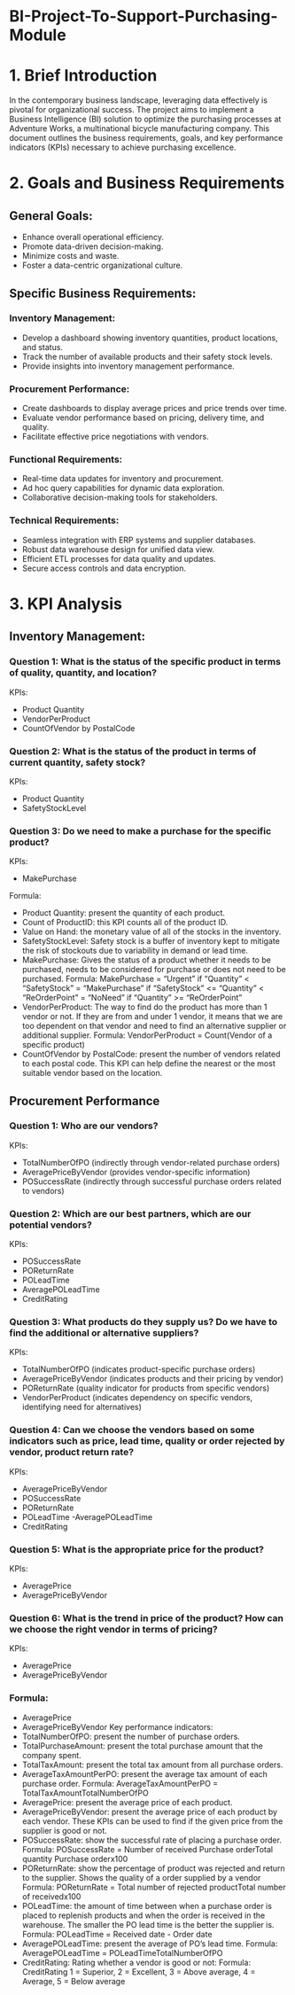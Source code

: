 # BI-Project-To-Support-Purchasing-Module

# 1. Brief Introduction
In the contemporary business landscape, leveraging data effectively is pivotal for organizational success. The project aims to implement a Business Intelligence (BI) solution to optimize the purchasing processes at Adventure Works, a multinational bicycle manufacturing company. This document outlines the business requirements, goals, and key performance indicators (KPIs) necessary to achieve purchasing excellence.

# 2. Goals and Business Requirements
## General Goals:

- Enhance overall operational efficiency.
- Promote data-driven decision-making.
- Minimize costs and waste.
- Foster a data-centric organizational culture.
## Specific Business Requirements:

### Inventory Management:

- Develop a dashboard showing inventory quantities, product locations, and status.
- Track the number of available products and their safety stock levels.
- Provide insights into inventory management performance.
### Procurement Performance:

- Create dashboards to display average prices and price trends over time.
- Evaluate vendor performance based on pricing, delivery time, and quality.
- Facilitate effective price negotiations with vendors.
### Functional Requirements:

- Real-time data updates for inventory and procurement.
- Ad hoc query capabilities for dynamic data exploration.
- Collaborative decision-making tools for stakeholders.
### Technical Requirements:

- Seamless integration with ERP systems and supplier databases.
- Robust data warehouse design for unified data view.
- Efficient ETL processes for data quality and updates.
- Secure access controls and data encryption.
# 3. KPI Analysis
## Inventory Management:

### Question 1: What is the status of the specific product in terms of quality, quantity, and location?

KPIs:
- Product Quantity
- VendorPerProduct
- CountOfVendor by PostalCode
### Question 2: What is the status of the product in terms of current quantity, safety stock?

KPIs:
- Product Quantity
- SafetyStockLevel
### Question 3: Do we need to make a purchase for the specific product?

KPIs:
- MakePurchase


Formula:
- Product Quantity: present the quantity of each product.
- Count of ProductID: this KPI counts all of the product ID.
- Value on Hand: the monetary value of all of the stocks in the inventory.
- SafetyStockLevel: Safety stock is a buffer of inventory kept to mitigate the risk of stockouts due to variability in demand or lead time.
- MakePurchase: Gives the status of a product whether it needs to be purchased, needs to be considered for purchase or does not need to be purchased.
Formula: MakePurchase = “Urgent” if “Quantity” < “SafetyStock”
= “MakePurchase”  if  “SafetyStock” <= “Quantity” < “ReOrderPoint”
= “NoNeed” if “Quantity” >= “ReOrderPoint”
- VendorPerProduct: The way to find do the product has more than 1 vendor or not. If they are from and under 1 vendor, it means that we are too dependent on that vendor and need to find an alternative supplier or additional supplier.
Formula: VendorPerProduct = Count(Vendor of a specific product)
- CountOfVendor by PostalCode: present the number of vendors related to each postal code. This KPI can help define the nearest or the most suitable vendor based on the location.
## Procurement Performance
### Question 1: Who are our vendors?

KPIs:
- TotalNumberOfPO (indirectly through vendor-related purchase orders)
- AveragePriceByVendor (provides vendor-specific information)
- POSuccessRate (indirectly through successful purchase orders related to vendors)
### Question 2: Which are our best partners, which are our potential vendors?

KPIs:
- POSuccessRate
- POReturnRate
- POLeadTime
- AveragePOLeadTime
- CreditRating
### Question 3: What products do they supply us? Do we have to find the additional or alternative suppliers?

KPIs:
- TotalNumberOfPO (indicates product-specific purchase orders)
- AveragePriceByVendor (indicates products and their pricing by vendor)
- POReturnRate (quality indicator for products from specific vendors)
- VendorPerProduct (indicates dependency on specific vendors, identifying need for alternatives)
### Question 4: Can we choose the vendors based on some indicators such as price, lead time, quality or order rejected by vendor, product return rate?

KPIs:
- AveragePriceByVendor
- POSuccessRate
- POReturnRate
- POLeadTime
 -AveragePOLeadTime
- CreditRating
### Question 5: What is the appropriate price for the product?

KPIs:
- AveragePrice
- AveragePriceByVendor
### Question 6: What is the trend in price of the product? How can we choose the right vendor in terms of pricing?
KPIs:
- AveragePrice
- AveragePriceByVendor
### Formula:
- AveragePrice
- AveragePriceByVendor
Key performance indicators:
- TotalNumberOfPO: present the number of purchase orders.
- TotalPurchaseAmount: present the total purchase amount that the company spent.
- TotalTaxAmount: present the total tax amount from all purchase orders.
- AverageTaxAmountPerPO: present the average tax amount of each purchase order.
Formula: AverageTaxAmountPerPO = TotalTaxAmountTotalNumberOfPO
- AveragePrice: present the average price of each product.
- AveragePriceByVendor: present the average price of each product by each vendor. These KPIs can be used to find if the given price from the supplier is good or not.
- POSuccessRate: show the successful rate of placing a purchase order.
Formula: POSuccessRate = Number of received Purchase orderTotal quantity Purchase orderx100
- POReturnRate: show the percentage of product was rejected and return to the supplier. Shows the quality of a order supplied by a vendor
Formula: POReturnRate =  Total number  of rejected productTotal number  of receivedx100
- POLeadTime: the amount of time between when a purchase order is placed to replenish products and when the order is received in the warehouse. The smaller the PO lead time is the better the supplier is.
Formula: POLeadTime = Received date - Order date
- AveragePOLeadTime: present the average of PO’s lead time.
Formula: AveragePOLeadTime = POLeadTimeTotalNumberOfPO
- CreditRating: Rating whether a vendor is good or not:
Formula: CreditRating 1 = Superior, 2 = Excellent, 3 = Above average, 4 = Average, 5 = Below average


